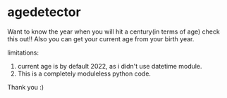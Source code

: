 # agedetector
Want to know the year when you will hit a century(in terms of age) check this out!!
Also you can get your current age from your birth year.

limitations:
1) current age is by default 2022, as i didn't use datetime module.
2) This is a completely moduleless python code. 

Thank you :)
